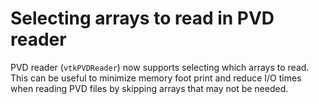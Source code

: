 # Selecting arrays to read in PVD reader

PVD reader (`vtkPVDReader`) now supports selecting which arrays to read.
This can be useful to minimize memory foot print and reduce I/O times when reading PVD files
by skipping arrays that may not be needed.
